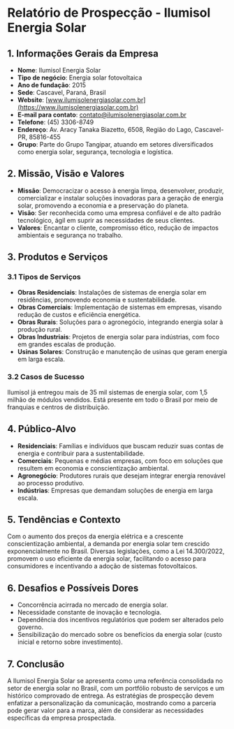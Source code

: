 # Relatório de Prospecção - Ilumisol Energia Solar

## 1. Informações Gerais da Empresa
- **Nome**: Ilumisol Energia Solar
- **Tipo de negócio**: Energia solar fotovoltaica
- **Ano de fundação**: 2015
- **Sede**: Cascavel, Paraná, Brasil
- **Website**: [www.ilumisolenergiasolar.com.br](https://www.ilumisolenergiasolar.com.br)
- **E-mail para contato**: contato@ilumisolenergiasolar.com.br
- **Telefone**: (45) 3306-8749
- **Endereço**: Av. Aracy Tanaka Biazetto, 6508, Região do Lago, Cascavel-PR, 85816-455
- **Grupo**: Parte do Grupo Tangipar, atuando em setores diversificados como energia solar, segurança, tecnologia e logística.

## 2. Missão, Visão e Valores
- **Missão**: Democracizar o acesso à energia limpa, desenvolver, produzir, comercializar e instalar soluções inovadoras para a geração de energia solar, promovendo a economia e a preservação do planeta.
- **Visão**: Ser reconhecida como uma empresa confiável e de alto padrão tecnológico, ágil em suprir as necessidades de seus clientes.
- **Valores**: Encantar o cliente, compromisso ético, redução de impactos ambientais e segurança no trabalho.

## 3. Produtos e Serviços
### 3.1 Tipos de Serviços
- **Obras Residenciais**: Instalações de sistemas de energia solar em residências, promovendo economia e sustentabilidade.
- **Obras Comerciais**: Implementação de sistemas em empresas, visando redução de custos e eficiência energética.
- **Obras Rurais**: Soluções para o agronegócio, integrando energia solar à produção rural.
- **Obras Industriais**: Projetos de energia solar para indústrias, com foco em grandes escalas de produção.
- **Usinas Solares**: Construção e manutenção de usinas que geram energia em larga escala.

### 3.2 Casos de Sucesso
Ilumisol já entregou mais de 35 mil sistemas de energia solar, com 1,5 milhão de módulos vendidos. Está presente em todo o Brasil por meio de franquias e centros de distribuição.

## 4. Público-Alvo
- **Residenciais**: Famílias e indivíduos que buscam reduzir suas contas de energia e contribuir para a sustentabilidade.
- **Comerciais**: Pequenas e médias empresas, com foco em soluções que resultem em economia e conscientização ambiental.
- **Agronegócio**: Produtores rurais que desejam integrar energia renovável ao processo produtivo.
- **Indústrias**: Empresas que demandam soluções de energia em larga escala.

## 5. Tendências e Contexto
Com o aumento dos preços da energia elétrica e a crescente conscientização ambiental, a demanda por energia solar tem crescido exponencialmente no Brasil. Diversas legislações, como a Lei 14.300/2022, promovem o uso eficiente da energia solar, facilitando o acesso para consumidores e incentivando a adoção de sistemas fotovoltaicos.

## 6. Desafios e Possíveis Dores
- Concorrência acirrada no mercado de energia solar.
- Necessidade constante de inovação e tecnologia.
- Dependência dos incentivos regulatórios que podem ser alterados pelo governo.
- Sensibilização do mercado sobre os benefícios da energia solar (custo inicial e retorno sobre investimento).

## 7. Conclusão
A Ilumisol Energia Solar se apresenta como uma referência consolidada no setor de energia solar no Brasil, com um portfólio robusto de serviços e um histórico comprovado de entrega. As estratégias de prospecção devem enfatizar a personalização da comunicação, mostrando como a parceria pode gerar valor para a marca, além de considerar as necessidades específicas da empresa prospectada.